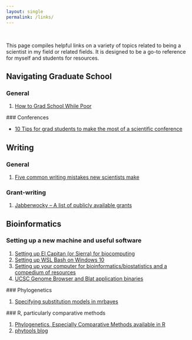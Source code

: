 ```yaml
---
layout: single
permalink: /links/
---
```

&nbsp;

This page compiles helpful links on a variety of topics related to being a scientist in my field or related fields. It is designed to be a go-to reference for myself and students for resources.

## Navigating Graduate School
### General
<ul style="list-style-type:disk">
<li><a href="https://howtogradschoolwhilepoor.blogspot.com/">How to Grad School While Poor</a></li>
</ul>
### Conferences
<ul>
<li><a href="http://www.southernfriedscience.com/10-tips-for-grad-students-to-make-the-most-of-a-scientific-conference/">10 Tips for grad students to make the most of a scientific conference</a></li>
</ul>

## Writing
### General
<ul style="list-style-type:disk">
<li><a href="https://contemplativemammoth.com/2018/08/21/five-common-writing-mistakes-new-scientists-make/">Five common writing mistakes new scientists make</a></li>
</ul>

### Grant-writing
<ul style="list-style-type:disk">
<li><a href="https://jabberwocky.weecology.org/2012/08/10/a-list-of-publicly-available-grant-proposals-in-the-biological-sciences/">Jabberwocky – A list of publicly available grants</a></li>
</ul>

## Bioinformatics
### Setting up a new machine and useful software
<ul style="list-style-type:disk">
<li><a href="http://www.benjack.io/2016/01/02/el-capitan-biocomputing.html">Setting up El Capitan (or Sierra) for biocomputing</a></li>
<li><a href="https://github.com/anilchalisey/parseR/wiki/Setting-up-WSL-Bash-on-Windows-10">Setting up WSL Bash on Windows 10</a></li>
<li><a href="https://lcolladotor.github.io/2012/08/23/setting-up-your-computer-for/#.W5Gta5MzphE">Setting up your computer for bioinformatics/biostatistics and a compedium of resources</a></li>
<li><a href="http://hgdownload.cse.ucsc.edu/admin/exe/">UCSC Genome Browser and Blat application binaries</a></li>
</ul>
### Phylogenetics
<ul style="list-style-type:disk">
<li><a href="https://gist.github.com/brantfaircloth/895282">Specifying substitution models in mrbayes</a></li>
</ul>
### R, particularly comparative methods
<ul style="list-style-type:disk">
<li><a href="https://cran.r-project.org/web/views/Phylogenetics.html">Phylogenetics, Especially Comparative Methods available in R</a></li>
<li><a href="http://blog.phytools.org/">phytools blog</a></li>
</ul>
